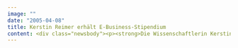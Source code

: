 ```yaml
---
image: ""
date: "2005-04-08"
title: Kerstin Reimer erhält E-Business-Stipendium
content: <div class="newsbody"><p><strong>Die Wissenschaftlerin Kerstin Reimer von der Christian-Albrechts-Universität zu Kiel erhält das erstmals ausgeschriebene E-Business-Stipendium von SinnerSchrader. Die Förderung ist mit 10.000 Euro dotiert und läuft ein Jahr. Frau Reimer promoviert derzeit am Institut für Innovationsforschung bei Prof. Dr. Sönke Albers zum Thema "Prognose des Kaufverhaltens im E-Business". Frau Reimer plant, ihre Promotionsschrift Ende 2006 vorzustellen.</strong></p><div><p>Das Ziel ihrer Arbeit ist die Entwicklung eines implementierfähigen Modells zur Prognose des Kaufverhaltens für Downloadservices im E-Business. Hierbei wird für jeden einzelnen Kunden prognostiziert, ob und wie viel er in der nächsten Periode kauft. Zudem wird untersucht, wie das individuelle Kaufverhalten durch Marketing-Instrumente optimal beeinflusst werden kann. Für derartige Modelle besteht ein großes wirtschaftliches Potential.</p><p>Frau Reimer hat sich in der Jurysitzung gegen eine Reihe hochwertiger Kandidaten durchgesetzt. Für die Jury entscheidend war letztlich die hohe Relevanz der Dissertation für die Wirtschaftlichkeit von E-Business-Systemen. "Nicht nur Dienstleister wie SinnerSchrader werden sich für die Ergebnisse interessieren. In der Arbeit steckt das Potential, Marketing viel besser auf die Bedürfnisse des einzelnen Kunden auszurichten", ist sich Matthias Schrader von SinnerSchrader sicher. So werde E-Mail-Marketing derzeit noch mit der Schrotflinte verschossen. Die Arbeit könne helfen, schneller zu erkennen, welcher Kunde auf Marketing-Maßnahmen besonders gut reagiere, so Schrader.</p><p>Durch die Resonanz auf die erste Ausschreibung ermutigt, wird SinnerSchrader auch in diesem Herbst wieder ein E-Business-Stipendium ausschreiben. Nähere Details werden hierzu frühzeitig bekannt gegeben.</p><p>Nähere Informationen zum Forschungsvorhaben können am Lehrstuhl für Innovation, Neue Medien und Marketing unter <a href="mailto&#58;albers@bwl.uni-kiel.de">albers@bwl.uni-kiel.de</a> eingeholt werden.</p></div></div>
---
```

